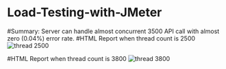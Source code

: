 # Load-Testing-with-JMeter
#Summary: Server can handle almost concurrent 3500 API call with almost zero (0.04%) error rate.
#HTML Report when thread count is 2500
![thread 2500](https://user-images.githubusercontent.com/42938943/183656952-cba53a41-d581-419f-b5b7-1cba871e3c3f.png)

#HTML Report when thread count is 3800
![thread 3800](https://user-images.githubusercontent.com/42938943/183657106-68b17166-db4a-4ce3-9c76-e7c855553fd7.png)

